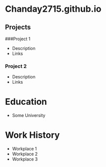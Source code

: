 # Chanday2715.github.io

## Projects
###Project 1
- Description
- Links

### Project 2
- Description
- Links

# Education
- Some University

# Work History
- Workplace 1
- Workplace 2
- Workplace 3
